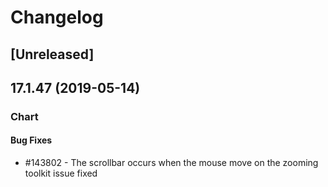 # Changelog

## [Unreleased]

## 17.1.47 (2019-05-14)

### Chart

#### Bug Fixes

- #143802 - The scrollbar occurs when the mouse move on the zooming toolkit issue fixed